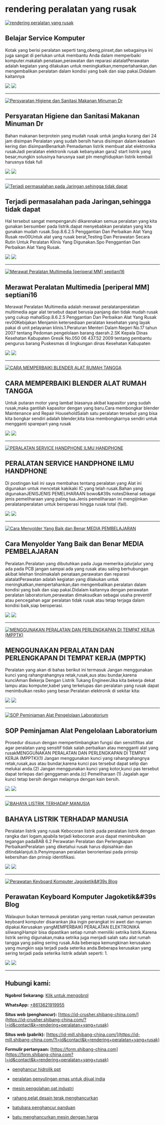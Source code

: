 # rendering peralatan yang rusak

<a href="https://swt.shibang-china.com/?l=id&img&k=rendering+peralatan+yang+rusak" target="_blank">![rendering peralatan yang rusak](http://static.shibang-china.com/all-800x300/294.jpg)</a>

## Belajar Service Komputer
Kotak yang berisi peralatan seperti tang,obeng,pinset,dan sebagainya ini juga sangat di perlukan untuk membantu Anda dalam memperbaiki komputer.makalah penataan,perawatan dan reparasi alatalatPerawatan adalah kegiatan yang dilakukan untuk meningkatkan,mempertahankan,dan mengembalikan peralatan dalam kondisi yang baik dan siap pakai.Didalam kaitannya


<a href="https://whatsapp.shibangsoft.com/WhatsApp.php" target="_blank" title="WhatsApp">![](http://static.shibang-china.com/icon/whatsapp.png)</a> <a href="https://swt.shibang-china.com/?l=id&icon&k=rendering+peralatan+yang+rusak" target="_blank">![](http://static.shibang-china.com/icon/chat-id.png)</a>

---

<a href="https://swt.shibang-china.com/?l=id&img&k=rendering+peralatan+yang+rusak" target="_blank">![Persyaratan Higiene dan Sanitasi Makanan Minuman Dr](http://static.shibang-china.com/all-800x300/1205.jpg)</a>

## Persyaratan Higiene dan Sanitasi Makanan Minuman Dr
Bahan makanan berprotein yang mudah rusak untuk jangka kurang dari 24 jam disimpan Peralatan yang sudah bersih harus disimpan dalam keadaan kering dan disimpanBenarkah Pemadaman listrik membuat alat elektronika rusakJadi peralatan elektronik rusak kebanyakan gara2 start listrik yang besar,mungkin solusinya harusnya saat pln menghidupkan listrik kembali harusnya tidak full


<a href="https://whatsapp.shibangsoft.com/WhatsApp.php" target="_blank" title="WhatsApp">![](http://static.shibang-china.com/icon/whatsapp.png)</a> <a href="https://swt.shibang-china.com/?l=id&icon&k=rendering+peralatan+yang+rusak" target="_blank">![](http://static.shibang-china.com/icon/chat-id.png)</a>

---

<a href="https://swt.shibang-china.com/?l=id&img&k=rendering+peralatan+yang+rusak" target="_blank">![Terjadi permasalahan pada Jaringan,sehingga tidak dapat](http://static.shibang-china.com/all-800x300/781.jpg)</a>

## Terjadi permasalahan pada Jaringan,sehingga tidak dapat
Hal tersebut sangat mempengaruhi dikarenakan semua peralatan yang kita gunakan bersumber pada listrik.dapat menyebabkan peralatan yang kita gunakan mudah rusak.Sop.8.6.2.5 Penggantian Dan Perbaikan Alat Yang Rusak rev00Untuk alat yang rusak berat,Testing Dan Perawatan Secara Rutin Untuk Peralatan Klinis Yang Digunakan.Spo Penggantian Dan Perbaikan Alat Yang Rusak.


<a href="https://whatsapp.shibangsoft.com/WhatsApp.php" target="_blank" title="WhatsApp">![](http://static.shibang-china.com/icon/whatsapp.png)</a> <a href="https://swt.shibang-china.com/?l=id&icon&k=rendering+peralatan+yang+rusak" target="_blank">![](http://static.shibang-china.com/icon/chat-id.png)</a>

---

<a href="https://swt.shibang-china.com/?l=id&img&k=rendering+peralatan+yang+rusak" target="_blank">![Merawat Peralatan Multimedia [periperal MM] septiani16](http://static.shibang-china.com/all-800x300/264.jpg)</a>

## Merawat Peralatan Multimedia [periperal MM] septiani16
Merawat Peralatan Multimedia adalah merawat peralatanperalatan multimedia agar alat tersebut dapat berusia panjang dan tidak mudah rusak yang cukup mahalSop.8.6.2.5 Penggantian Dan Perbaikan Alat Yang Rusak rev00Kebijakan Menjamin ketersediaan peralatan kesehatan yang layak pakai di unit pelayanan klinis.1.Peraturan Menteri Dalam Negeri No.17 tahun 2007 tentang Pedoman pengelolaan barang daerah.2.SK Kepala Dinas Kesehatan Kabupaten Gresik No.050 06 437.52 2009 tentang pembantu pengurus barang Puskesmas di lingkungan dinas Kesehatan Kabupaten


<a href="https://whatsapp.shibangsoft.com/WhatsApp.php" target="_blank" title="WhatsApp">![](http://static.shibang-china.com/icon/whatsapp.png)</a> <a href="https://swt.shibang-china.com/?l=id&icon&k=rendering+peralatan+yang+rusak" target="_blank">![](http://static.shibang-china.com/icon/chat-id.png)</a>

---

<a href="https://swt.shibang-china.com/?l=id&img&k=rendering+peralatan+yang+rusak" target="_blank">![CARA MEMPERBAIKI BLENDER ALAT RUMAH TANGGA](http://static.shibang-china.com/all-800x300/868.jpg)</a>

## CARA MEMPERBAIKI BLENDER ALAT RUMAH TANGGA
Untuk putaran motor yang lambat biasanya akibat kapasitor yang sudah rusak,maka gantilah kapasitor dengan yang baru.Cara membongkar blender Maintenance and Repair HouseholdSalah satu peralatan tersebut yang bisa kita bongkar sendiri adalah blender,kita bisa membongkarnya sendiri untuk mengganti sparepart yang rusak


<a href="https://whatsapp.shibangsoft.com/WhatsApp.php" target="_blank" title="WhatsApp">![](http://static.shibang-china.com/icon/whatsapp.png)</a> <a href="https://swt.shibang-china.com/?l=id&icon&k=rendering+peralatan+yang+rusak" target="_blank">![](http://static.shibang-china.com/icon/chat-id.png)</a>

---

<a href="https://swt.shibang-china.com/?l=id&img&k=rendering+peralatan+yang+rusak" target="_blank">![PERALATAN SERVICE HANDPHONE ILMU HANDPHONE](http://static.shibang-china.com/all-800x300/1375.jpg)</a>

## PERALATAN SERVICE HANDPHONE ILMU HANDPHONE
Di postingan kali ini saya membahas tentang peralatan yang Alat ini digunakan untuk mencetak kakikaki IC yang telah rusak.Bahan yang digunakanJENISJENIS PEMELIHARAAN bowo&#39s notesDikenal sebagai jenis pemeliharaan yang paling tua.Jenis pemeliharaan ini mengijinkan peralatanperalatan untuk beroperasi hingga rusak total (fail).


<a href="https://whatsapp.shibangsoft.com/WhatsApp.php" target="_blank" title="WhatsApp">![](http://static.shibang-china.com/icon/whatsapp.png)</a> <a href="https://swt.shibang-china.com/?l=id&icon&k=rendering+peralatan+yang+rusak" target="_blank">![](http://static.shibang-china.com/icon/chat-id.png)</a>

---

<a href="https://swt.shibang-china.com/?l=id&img&k=rendering+peralatan+yang+rusak" target="_blank">![Cara Menyolder Yang Baik dan Benar MEDIA PEMBELAJARAN](http://static.shibang-china.com/all-800x300/1264.jpg)</a>

## Cara Menyolder Yang Baik dan Benar MEDIA PEMBELAJARAN
Peralatan.Peralatan yang dibutuhkan pada Juga memerika jalurjalur yang ada pada PCB jangan sampai ada yang rusak atau saling berhubungan akibat lelehan tinolmakalah penataan,perawatan dan reparasi alatalatPerawatan adalah kegiatan yang dilakukan untuk meningkatkan,mempertahankan,dan mengembalikan peralatan dalam kondisi yang baik dan siap pakai.Didalam kaitannya dengan perawatan peralatan laboratorium,perawatan dimaksudkan sebagai usaha preventif atau pencegahan agar peralatan tidak rusak atau tetap terjaga dalam kondisi baik,siap beroperasi.


<a href="https://whatsapp.shibangsoft.com/WhatsApp.php" target="_blank" title="WhatsApp">![](http://static.shibang-china.com/icon/whatsapp.png)</a> <a href="https://swt.shibang-china.com/?l=id&icon&k=rendering+peralatan+yang+rusak" target="_blank">![](http://static.shibang-china.com/icon/chat-id.png)</a>

---

<a href="https://swt.shibang-china.com/?l=id&img&k=rendering+peralatan+yang+rusak" target="_blank">![MENGGUNAKAN PERALATAN DAN PERLENGKAPAN DI TEMPAT KERJA (MPPTK)](http://static.shibang-china.com/all-800x300/148.jpg)</a>

## MENGGUNAKAN PERALATAN DAN PERLENGKAPAN DI TEMPAT KERJA (MPPTK)
Peralatan yang akan di bahas berikut ini termasuk Jangan menggunakan kunci yang rahangrahangnya retak,rusak,aus atau bundar,karena kunciAman Bekerja Dengan Listrik Tukang EngineerJika kita bekerja dekat lampu atau komputer,kabel yang terkelupas dan peralatan yang rusak dapat menimbulkan resiko yang besar.Peralatan elektronik di sekitar kita:


<a href="https://whatsapp.shibangsoft.com/WhatsApp.php" target="_blank" title="WhatsApp">![](http://static.shibang-china.com/icon/whatsapp.png)</a> <a href="https://swt.shibang-china.com/?l=id&icon&k=rendering+peralatan+yang+rusak" target="_blank">![](http://static.shibang-china.com/icon/chat-id.png)</a>

---

<a href="https://swt.shibang-china.com/?l=id&img&k=rendering+peralatan+yang+rusak" target="_blank">![SOP Peminjaman Alat Pengelolaan Laboratorium](http://static.shibang-china.com/all-800x300/1218.jpg)</a>

## SOP Peminjaman Alat Pengelolaan Laboratorium
Prosedur disusun dengan mempertimbangkan fungsi dan sensitifitas alat agar peralatan yang sensitif tidak salah perbaikan atau mengganti alat yang rusakMENGGUNAKAN PERALATAN DAN PERLENGKAPAN DI TEMPAT KERJA (MPPTK)(1) Jangan menggunakan kunci yang rahangrahangnya retak,rusak,aus atau bundar,karena kunci pas tersebut dapat selip dan melukai anda.(2) Jangan menggunakan kunci yang kotor,kunci pas tersebut dapat terlepas dari genggaman anda.(c) Pemeliharaan (1) Jagalah agar kunci tetap bersih dengan melapnya dengan kain bersih.


<a href="https://whatsapp.shibangsoft.com/WhatsApp.php" target="_blank" title="WhatsApp">![](http://static.shibang-china.com/icon/whatsapp.png)</a> <a href="https://swt.shibang-china.com/?l=id&icon&k=rendering+peralatan+yang+rusak" target="_blank">![](http://static.shibang-china.com/icon/chat-id.png)</a>

---

<a href="https://swt.shibang-china.com/?l=id&img&k=rendering+peralatan+yang+rusak" target="_blank">![BAHAYA LISTRIK TERHADAP MANUSIA](http://static.shibang-china.com/all-800x300/182.jpg)</a>

## BAHAYA LISTRIK TERHADAP MANUSIA
Peralatan listrik yang rusak Kebocoran listrik pada peralatan listrik dengan rangka dari logam,apabila terjadi kebocoran arus dapat menimbulkan tegangan padaBAB 6.2 Perawatan Peralatan dan Perlengkapan PerbaikanPeralatan yang diketahui rusak harus dipisahkan dan ditindaklanjuti.b.Penyimpanan peralatan berorientasi pada prinsip kebersihan dan prinsip identifikasi.


<a href="https://whatsapp.shibangsoft.com/WhatsApp.php" target="_blank" title="WhatsApp">![](http://static.shibang-china.com/icon/whatsapp.png)</a> <a href="https://swt.shibang-china.com/?l=id&icon&k=rendering+peralatan+yang+rusak" target="_blank">![](http://static.shibang-china.com/icon/chat-id.png)</a>

---

<a href="https://swt.shibang-china.com/?l=id&img&k=rendering+peralatan+yang+rusak" target="_blank">![Perawatan Keyboard Komputer Jagoketik&#39s Blog](http://static.shibang-china.com/all-800x300/575.jpg)</a>

## Perawatan Keyboard Komputer Jagoketik&#39s Blog
Walaupun bukan termasuk peralatan yang rentan rusak,namun perawatan keyboard komputer disarankan jika ingin perangkat ini awet dan nyaman dipakai.Kerusakan yangMEMPERBAIKI PERALATAN ELEKTRONIKA siliwangiHampir bisa dipastikan setiap rumah memiliki setrika listrik.Karena listrik sering digunakan,maka setrika juga menjadi salah satu alat rumah tangga yang paling sering rusak.Ada beberapa kemungkinan kerusakan yang mungkin saja terjadi pada seterika anda.Beberapa kerusakan yang sering terjadi pada seterika listrik adalah seperti: 1.


<a href="https://whatsapp.shibangsoft.com/WhatsApp.php" target="_blank" title="WhatsApp">![](http://static.shibang-china.com/icon/whatsapp.png)</a> <a href="https://swt.shibang-china.com/?l=id&icon&k=rendering+peralatan+yang+rusak" target="_blank">![](http://static.shibang-china.com/icon/chat-id.png)</a>

---
## Hubungi kami:

**Ngobrol Sekarang:** [Klik untuk mengobrol](https://swt.shibang-china.com?l=id&contact&k=rendering+peralatan+yang+rusak)

**WhatsApp:**  [+8613621919955](https://whatsapp.shibangsoft.com/WhatsApp.php)

**Situs web (penghancur):** [https://id-crusher.shibang-china.com/](https://id-crusher.shibang-china.com/?l=id&contact&k=rendering+peralatan+yang+rusak)

**Situs web (pabrik):** [https://id-mill.shibang-china.com/](https://id-mill.shibang-china.com/?l=id&contact&k=rendering+peralatan+yang+rusak)

**Formulir pertanyaan:** [https://form.shibang-china.com](https://form.shibang-china.com?l=id&contact&k=rendering+peralatan+yang+rusak)

* [penghancur hidrolik ppt](../32/penghancur%20hidrolik%20ppt.md)

* [peralatan penyulingan emas untuk dijual india](../31/peralatan%20penyulingan%20emas%20untuk%20dijual%20india.md)

* [mesin pengolahan oat industri](../35/mesin%20pengolahan%20oat%20industri.md)

* [rahang pelat desain terak menghancurkan](../35/rahang%20pelat%20desain%20terak%20menghancurkan.md)

* [batubara penghancur panduan](../31/batubara%20penghancur%20panduan.md)

* [batu menghancurkan mesin dengan harga](../40/batu%20menghancurkan%20mesin%20dengan%20harga.md)